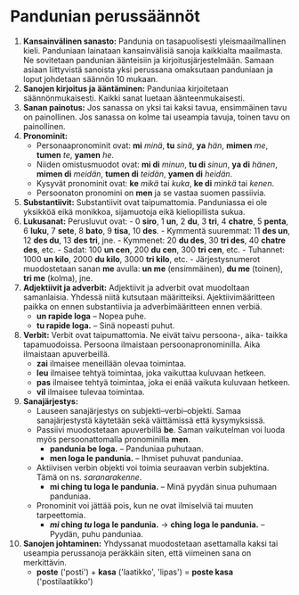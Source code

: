 # Pandunian perussäännöt

1. **Kansainvälinen sanasto:**
   Pandunia on tasapuolisesti yleismaailmallinen kieli.
   Panduniaan lainataan kansainvälisiä sanoja kaikkialta maailmasta.
   Ne sovitetaan pandunian äänteisiin ja kirjoitusjärjestelmään.
   Samaan asiaan liittyvistä sanoista yksi perussana omaksutaan panduniaan ja loput johdetaan säännön 10 mukaan.
2. **Sanojen kirjoitus ja ääntäminen:**
   Panduniaa kirjoitetaan säännönmukaisesti.
   Kaikki sanat luetaan äänteenmukaisesti.
3. **Sanan painotus:**
   Jos sanassa on yksi tai kaksi tavua, ensimmäinen tavu on painollinen.
   Jos sanassa on kolme tai useampia tavuja, toinen tavu on painollinen.
4. **Pronominit:**
    - Personaapronominit ovat:
     **mi** _minä_, **tu** _sinä_, **ya** _hän_,
     **mimen** _me_, **tumen** _te_, **yamen** _he_.
    - Niiden omistusmuodot ovat:
      **mi di** _minun_, **tu di** _sinun_, **ya di** _hänen_,
      **mimen di** _meidän_, **tumen di** _teidän_, **yamen di** _heidän_.
     - Kysyvät pronominit ovat: **ke** _mikä_ tai _kuka_, **ke di** _minkä_ tai _kenen_.
     - Persoonaton pronomini on
       **men**
       ja se vastaa suomen passiivia.
5. **Substantiivit:**
   Substantiivit ovat taipumattomia.
   Panduniassa ei ole yksikköä eikä monikkoa, sijamuotoja eikä kieliopillista sukua.
6. **Lukusanat:**
   Perusluvut ovat:
       - 0 **siro**, 1 **un**, 2 **du**, 3 **tri**, 4 **chatre**, 5 **penta**, 6 **luku**,
         7 **sete**, 8 **bato**, 9 **tisa**, 10 **des**.
       - Kymmentä suuremmat: 11 **des un**, 12 **des du**, 13 **des tri**, jne.
       - Kymmenet: 20 **du des**, 30 **tri des**, 40 **chatre des**, etc.
       - Sadat: 100 **un cen**, 200 **du cen**, 300 **tri cen**, etc.
       - Tuhannet: 1000 **un kilo**, 2000 **du kilo**, 3000 **tri kilo**, etc.
       - Järjestysnumerot muodostetaan sanan **me** avulla:
         **un me** (ensimmäinen), **du me** (toinen), **tri me** (kolma), jne.
7. **Adjektiivit ja adverbit:**
   Adjektiivit ja adverbit ovat muodoltaan samanlaisia.
   Yhdessä niitä kutsutaan määritteiksi.
   Ajektiivimääritteen paikka on ennen substantiivia ja adverbimääritteen ennen verbiä.
    - **un rapide loga**
      – Nopea puhe.
    - **tu rapide loga.**
      – Sinä nopeasti puhut.
8. **Verbit:**
   Verbit ovat taipumattomia.
   Ne eivät taivu persoona-, aika- taikka tapamuodoissa.
   Persoona ilmaistaan persoonapronominilla.
   Aika ilmaistaan apuverbeillä.
    - **zai** ilmaisee meneillään olevaa toimintaa.
    - **leu** ilmaisee tehtyä toimintaa, joka vaikuttaa kuluvaan hetkeen.
    - **pas** ilmaisee tehtyä toimintaa, joka ei enää vaikuta kuluvaan hetkeen.
    - **vil** ilmaisee tulevaa toimintaa.
10. **Sanajärjestys:**
    - Lauseen sanajärjestys on subjekti–verbi–objekti.
      Samaa sanajärjestystä käytetään sekä väittämissä että kysymyksissä.
    - Passiivi muodostetaan apuverbillä **be**.
      Saman vaikutelman voi luoda myös persoonattomalla pronominilla **men**.
        - **pandunia be loga.**
          – Panduniaa puhutaan.
        - **men loga le pandunia.**
          – Ihmiset puhuvat panduniaa.
    - Aktiivisen verbin objekti voi toimia seuraavan verbin subjektina.
      Tämä on ns. _saranarakenne_.
        - **mi ching tu loga le pandunia.**
          – Minä pyydän sinua puhumaan panduniaa.
    - Pronominit voi jättää pois, kun ne ovat ilmiselviä tai muuten tarpeettomia.
        - **_mi_ ching _tu_ loga le pandunia.**
          → **ching loga le pandunia.**
          – Pyydän, puhu panduniaa.
10. **Sanojen johtaminen:**
    Yhdyssanat muodostetaan asettamalla kaksi tai useampia perussanoja peräkkäin
    siten, että viimeinen sana on merkittävin.
    - **poste**
      ('posti') +
      **kasa**
      ('laatikko', 'lipas') =
      **poste kasa**
      ('postilaatikko')

